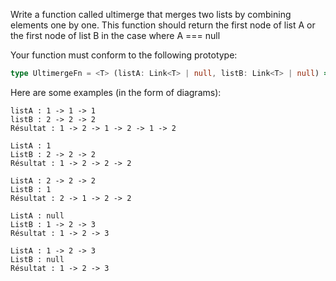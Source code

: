 Write a function called ultimerge that merges two lists by combining elements one by one.
This function should return the first node of list A or the first node of list B in the case where A === null

Your function must conform to the following prototype:

```typescript
type UltimergeFn = <T> (listA: Link<T> | null, listB: Link<T> | null) => Link<T>|null
```

Here are some examples (in the form of diagrams):

```
listA : 1 -> 1 -> 1
listB : 2 -> 2 -> 2
Résultat : 1 -> 2 -> 1 -> 2 -> 1 -> 2

ListA : 1
ListB : 2 -> 2 -> 2
Résultat : 1 -> 2 -> 2 -> 2

ListA : 2 -> 2 -> 2
ListB : 1
Résultat : 2 -> 1 -> 2 -> 2

ListA : null
ListB : 1 -> 2 -> 3
Résultat : 1 -> 2 -> 3

ListA : 1 -> 2 -> 3
ListB : null
Résultat : 1 -> 2 -> 3
```
